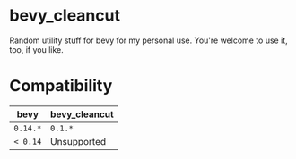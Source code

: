 # bevy_cleancut

Random utility stuff for bevy for my personal use. You're welcome to use it, too, if you like.

# Compatibility

|bevy|bevy_cleancut
|---|---|
| `0.14.*` | `0.1.*` |
| `< 0.14` | Unsupported |

